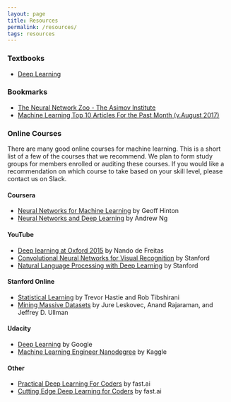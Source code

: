 ```yaml
---
layout: page
title: Resources
permalink: /resources/
tags: resources
---
```


### Textbooks

* [Deep Learning](https://www.amazon.com/Deep-Learning-Adaptive-Computation-Machine/dp/0262035618/ref=sr_1_1?ie=UTF8&qid=1472485235&sr=8-1&keywords=deep+learning+book)

### Bookmarks

* [The Neural Network Zoo - The Asimov Institute](http://www.asimovinstitute.org/neural-network-zoo/)
* [Machine Learning Top 10 Articles For the Past Month (v.August 2017)](https://medium.mybridge.co/machine-learning-top-10-articles-v-august-2017-9f4b648a38be)

### Online Courses
There are many good online courses for machine learning.  This is a short list of a few of the courses that we recommend.  We plan to form study groups for members enrolled or auditing these courses.  If you would like a recommendation on which course to take based on your skill level, please contact us on Slack.

#### Coursera
* [Neural Networks for Machine Learning](https://www.coursera.org/learn/neural-networks) by Geoff Hinton
* [Neural Networks and Deep Learning](https://www.coursera.org/learn/neural-networks-deep-learning) by Andrew Ng

#### YouTube
* [Deep learning at Oxford 2015](https://www.youtube.com/playlist?list=PLE6Wd9FR--EfW8dtjAuPoTuPcqmOV53Fu) by Nando de Freitas
* [Convolutional Neural Networks for Visual Recognition](https://www.youtube.com/playlist?list=PL3FW7Lu3i5JvHM8ljYj-zLfQRF3EO8sYv) by Stanford
* [Natural Language Processing with Deep Learning](https://www.youtube.com/playlist?list=PL3FW7Lu3i5Jsnh1rnUwq_TcylNr7EkRe6) by Stanford

#### Stanford Online
* [Statistical Learning](https://lagunita.stanford.edu/courses/HumanitiesSciences/StatLearning/Winter2016/about) by Trevor Hastie and Rob Tibshirani
* [Mining Massive Datasets](https://lagunita.stanford.edu/courses/course-v1:ComputerScience+MMDS+SelfPaced/about) by Jure Leskovec, Anand Rajaraman, and Jeffrey D. Ullman

#### Udacity
* [Deep Learning](https://www.udacity.com/course/deep-learning--ud730) by Google
* [Machine Learning Engineer Nanodegree](https://www.udacity.com/course/machine-learning-engineer-nanodegree--nd009) by Kaggle

#### Other
* [Practical Deep Learning For Coders](http://course.fast.ai/) by fast.ai
* [Cutting Edge Deep Learning for Coders](http://course.fast.ai/part2.html) by fast.ai
